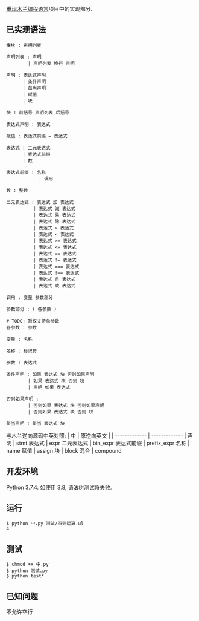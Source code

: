 [重现木兰编程语言](https://github.com/MulanRevive/bounty)项目中的实现部分.

## 已实现语法
```
模块 : 声明列表

声明列表 : 声明
        | 声明列表 换行 声明

声明 : 表达式声明
      | 条件声明
      | 每当声明
      | 赋值
      | 块

块 : 前括号 声明列表 后括号

表达式声明 : 表达式

赋值 : 表达式前缀 = 表达式

表达式 : 二元表达式
      | 表达式前缀
      | 数

表达式前缀 : 名称
            | 调用

数 : 整数

二元表达式 : 表达式 加 表达式
          | 表达式 減 表达式
          | 表达式 乘 表达式
          | 表达式 除 表达式
          | 表达式 > 表达式
          | 表达式 < 表达式
          | 表达式 >= 表达式
          | 表达式 <= 表达式
          | 表达式 == 表达式
          | 表达式 != 表达式
          | 表达式 === 表达式
          | 表达式 !== 表达式
          | 表达式 且 表达式
          | 表达式 或 表达式

调用 : 变量 参数部分

参数部分 : ( 各参数 )

# TODO: 暂仅支持单参数
各参数 : 参数

变量 : 名称

名称 : 标识符

参数 : 表达式

条件声明 : 如果 表达式 块 否则如果声明
        | 如果 表达式 块 否则 块
        | 声明 如果 表达式

否则如果声明 :
        | 否则如果 表达式 块 否则如果声明
        | 否则如果 表达式 块 否则 块

每当声明 : 每当 表达式 块
```
与木兰逆向源码中英对照:
| 中 | 原逆向英文 |
| ------------- | ------------- |
声明 | stmt
表达式 | expr
二元表达式 | bin_expr
表达式前缀 | prefix_expr
名称 | name
赋值 | assign
块 | block
混合 | compound

## 开发环境

Python 3.7.4. 如使用 3.8, 语法树测试将失败.

## 运行

```
$ python 中.py 测试/四则运算.ul 
4
```

## 测试

```
$ chmod +x 中.py
$ python 测试.py
$ python test*
```

## 已知问题

不允许空行